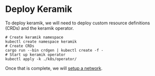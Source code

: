 # Deploy Keramik
To deploy keramik, we will need to deploy custom resource definitions (CRDs) and the keramik operator.

```shell
# Create keramik namespace
kubectl create namespace keramik
# Create CRDs
cargo run --bin crdgen | kubectl create -f - 
# Start up keramik operator
kubectl apply -k ./k8s/operator/             
```

Once that is complete, we will [setup a network](./setup_network.md).
